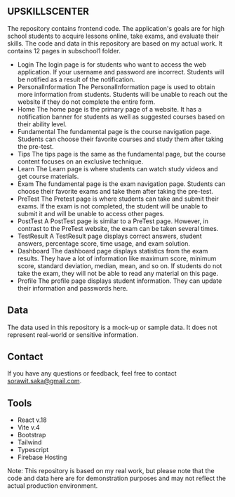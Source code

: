 ## UPSKILLSCENTER
The repository contains frontend code. The application's goals are for high school students to acquire lessons online, take exams, and evaluate their skills. The code and data in this repository are based on my actual work. It contains 12 pages in subschool1 folder.
- Login
    The login page is for students who want to access the web application. If your username and password are incorrect. Students will be notified as a result of the notification.
- PersonalInformation
    The PersonalInformation page is used to obtain more information from students. Students will be unable to reach out the website if they do not complete the entire form.
- Home
    The home page is the primary page of a website. It has a notification banner for students as well as suggested courses based on their ability level.
- Fundamental
    The fundamental page is the course navigation page. Students can choose their favorite courses and study them after taking the pre-test.
- Tips
    The tips page is the same as the fundamental page, but the course content focuses on an exclusive technique.
- Learn
    The Learn page is where students can watch study videos and get course materials.
- Exam
    The fundamental page is the exam navigation page. Students can choose their favorite exams and take them after taking the pre-test.
- PreTest
    The Pretest page is where students can take and submit their exams. If the exam is not completed, the student will be unable to submit it and will be unable to access other pages. 
- PostTest
    A PostTest page is similar to a PreTest page. However, in contrast to the PreTest website, the exam can be taken several times.
- TestResult
    A TestResult page displays correct answers, student answers, percentage score, time usage, and exam solution.
- Dashboard
    The dashboard page displays statistics from the exam results. They have a lot of information like maximum score, minimum score, standard deviation, median, mean, and so on. If students do not take the exam, they will not be able to read any material on this page.
- Profile
    The profile page displays student information. They can update their information and passwords here.

## Data
The data used in this repository is a mock-up or sample data. It does not represent real-world or sensitive information.

## Contact 
If you have any questions or feedback, feel free to contact sorawit.saka@gmail.com.

## Tools
- React v.18
- Vite v.4
- Bootstrap
- Tailwind
- Typescript
- Firebase Hosting

Note: This repository is based on my real work, but please note that the code and data here are for demonstration purposes and may not reflect the actual production environment.

